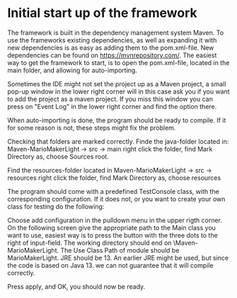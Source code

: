 
# Initial start up of the framework
 
The framework is built in the dependency management system Maven. 
To use the frameworks existing dependencies, as well as expanding it with new dependencies is as easy as adding them to the pom.xml-file.
New dependencies can be found on https://mvnrepository.com/. The easiest way to get the framework to start, is to open the pom.xml-file, 
located in the main folder, and allowing for auto-importing. 

Sometimes the IDE might not set the project up as a Maven project, a small pop-up window in the lower right corner will in this case ask you if you want to add the project as a maven project. 
If you miss this window you can press on "Event Log" in the lower right corner and find the option there. 

When auto-importing is done, the program should be ready to compile. 
If it for some reason is not, these steps might fix the problem. 

Checking that folders are marked correctly. 
Finde the java-folder located in: 
       Maven-MarioMakerLight -> src -> main
right click the folder, find Mark Directory as, choose Sources root. 

Find the resources-folder located in 
       Maven-MarioMakerLight -> src -> resources
right click the folder, find Mark Directory as, choose resources

The program should come with a predefined TestConsole class, with the corresponding configuration. If it does not, or you want to create your own class for testing do the following: 

Choose add configuration in the pulldown menu in the upper rigth corner. 
On the following screen give the appropriate path to the Main class you want to use, easiest way is to press the button with the three dots to the right of input-field. 
The working directory should end on \Maven-MarioMakerLight. 
The Use Class Path of module should be MarioMakerLight. 
JRE should be 13. An earlier JRE might be used, but since the code is based on Java 13. we can not guarantee that it will compile correctly. 

Press apply, and OK, you should now be ready. 